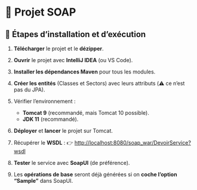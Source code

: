 # 📌 Projet SOAP

## 🚀 Étapes d’installation et d’exécution

1. **Télécharger** le projet et le **dézipper**.
2. **Ouvrir** le projet avec **IntelliJ IDEA** (ou VS Code).
3. **Installer les dépendances Maven** pour tous les modules.
4. **Créer les entités** (Classes et Sectors) avec leurs attributs (⚠️ ce n’est pas du JPA).
5. Vérifier l’environnement :

   * **Tomcat 9** (recommandé, mais Tomcat 10 possible).
   * **JDK 11** (recommandé).
6. **Déployer** et **lancer** le projet sur Tomcat.
7. Récupérer le **WSDL** :
   👉 [http://localhost:8080/soap\_war/DevoirService?wsdl](http://localhost:8080/soap_war/DevoirService?wsdl)
8. **Tester** le service avec **SoapUI** (de préférence).
9. Les **opérations de base** seront déjà générées si on **coche l’option “Sample”** dans SoapUI.
